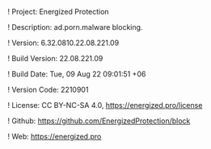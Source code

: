 ! Project: Energized Protection

! Description: ad.porn.malware blocking.

! Version: 6.32.0810.22.08.221.09

! Build Version: 22.08.221.09

! Build Date: Tue, 09 Aug 22 09:01:51 +06

! Version Code: 2210901

! License: CC BY-NC-SA 4.0, https://energized.pro/license

! Github: https://github.com/EnergizedProtection/block

! Web: https://energized.pro

